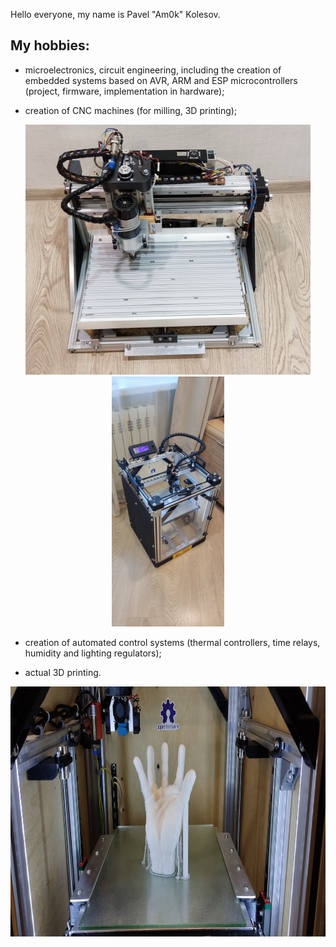 
Hello everyone, my name is Pavel "Am0k" Kolesov.
## My hobbies:

- microelectronics, circuit engineering, including the creation of embedded systems based on AVR, ARM and ESP microcontrollers (project, firmware, implementation in hardware);

- creation of CNC machines (for milling, 3D printing);

<p align="center">
  <img src="1674330272028.jpg" height="400"/>
  <img src="1674663663587.jpg" height="400"/>
</p>

- creation of automated control systems (thermal controllers, time relays, humidity and lighting regulators);

- actual 3D printing.

<p align="center">
  <img src="1674663663669.jpg" height="400"/>
</p>

